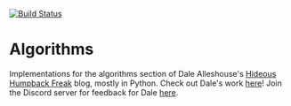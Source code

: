 [![Build Status](https://travis-ci.com/dalealleshouse/algorithms.svg?branch=master)](https://travis-ci.com/dalealleshouse/algorithms)

# Algorithms

Implementations for the algorithms section of Dale
Alleshouse's [Hideous Humpback Freak](https://hideoushumpbackfreak.com/algorithms/) blog, mostly in Python. Check out
Dale's work [here](https://github.com/dalealleshouse/algorithms)! Join the Discord server for feedback for
Dale [here](https://discord.gg/tcJqhzN4ya).